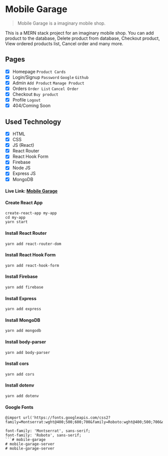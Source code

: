 # Mobile Garage
> Mobile Garage is a imaginary mobile shop.

This is a MERN stack project for an imaginary mobile shop. You can add product to the database, Delete product from database, Checkout product, View ordered products list, Cancel order and many more.

## Pages
- [x] Homepage `Product Cards`
- [x] Login/Signup `Password` `Google` `Github`
- [x] Admin `Add Product` `Manage Product`
- [x] Orders `Order List` `Cancel Order`
- [x] Checkout `Buy product`
- [x] Profile `Logout`
- [x] 404/Coming Soon

## Used Technology
- [x] HTML
- [x] CSS
- [x] JS (React)
- [x] React Router
- [x] React Hook Form
- [x] Firebase
- [x] Node JS
- [x] Express JS
- [x] MongoDB

#### Live Link: [Mobile Garage](https://mobile-garage-92ca6.web.app/)

#### Create React App
```
create-react-app my-app
cd my-app
yarn start
```

#### Install React Router
```
yarn add react-router-dom
```

#### Install React Hook Form
```
yarn add react-hook-form
```

#### Install Firebase
```
yarn add firebase
```

#### Install Express
```
yarn add express
```

#### Install MongoDB
```
yarn add mongodb
```

#### Install body-parser
```
yarn add body-parser
```

#### Install cors
```
yarn add cors
```

#### Install dotenv
```
yarn add dotenv
```

#### Google Fonts
```
@import url('https://fonts.googleapis.com/css2?family=Montserrat:wght@400;500;600;700&family=Roboto:wght@400;500;700&display=swap');

font-family: 'Montserrat', sans-serif;
font-family: 'Roboto', sans-serif;
```# mobile-garage
# mobile-garage-server
# mobile-garage-server
